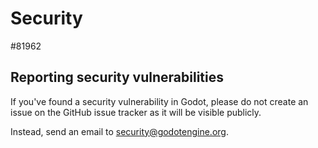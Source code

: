 # Security
#81962
## Reporting security vulnerabilities

If you've found a security vulnerability in Godot, please do not create an issue on
the GitHub issue tracker as it will be visible publicly.

Instead, send an email to <security@godotengine.org>.
